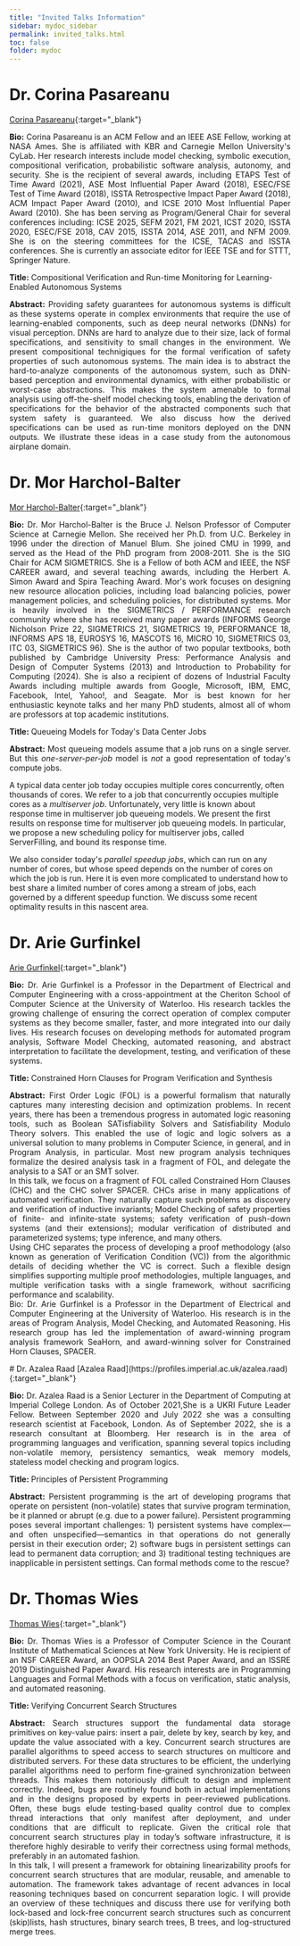 ```yaml
---
title: "Invited Talks Information"
sidebar: mydoc_sidebar
permalink: invited_talks.html
toc: false 
folder: mydoc
---
```


# Dr. Corina Pasareanu
[Corina Pasareanu](https://www.andrew.cmu.edu/user/pcorina/){:target="_blank"}

<p align="justify">
<b>Bio:</b> Corina Pasareanu is an ACM Fellow and an IEEE ASE Fellow, working at NASA Ames. She is affiliated with KBR and Carnegie Mellon University's CyLab. Her research interests include model checking, symbolic execution, compositional verification, probabilistic software analysis, autonomy, and security. She is the recipient of several awards, including ETAPS Test of Time Award (2021), ASE Most Influential Paper Award (2018), ESEC/FSE Test of Time Award (2018), ISSTA Retrospective Impact Paper Award (2018), ACM Impact Paper Award (2010), and ICSE 2010 Most Influential Paper Award (2010). She has been serving as Program/General Chair for several conferences including: ICSE 2025, SEFM 2021, FM 2021, ICST 2020, ISSTA 2020, ESEC/FSE 2018, CAV 2015, ISSTA 2014, ASE 2011, and NFM 2009. She is on the steering committees for the ICSE, TACAS and ISSTA conferences. She is currently an associate editor for IEEE TSE and for STTT, Springer Nature.</p>

**Title:** Compositional Verification and Run-time Monitoring for Learning-Enabled Autonomous Systems

<p align="justify">
<b>Abstract:</b> Providing safety guarantees for autonomous systems is difficult as these systems operate in complex environments that require the use of learning-enabled components, such as deep neural networks (DNNs) for visual perception. DNNs are hard to analyze due to their size, lack of formal specifications, and sensitivity to small changes in the environment. We present compositional technigiques for the formal verification of safety properties of such autonomous systems. The main idea is to abstract the hard-to-analyze components of the autonomous system, such as DNN-based perception and environmental dynamics, with either probabilistic or worst-case abstractions. This makes the system amenable to formal analysis using off-the-shelf model checking tools, enabling the derivation of specifications for the behavior of the abstracted components such that system safety is guaranteed. We also discuss how the derived specifications can be used as run-time monitors deployed on the DNN outputs. We illustrate these ideas in a case study from the autonomous airplane domain.</p>

# Dr. Mor Harchol-Balter
[Mor Harchol-Balter](https://www.cs.cmu.edu/~harchol/){:target="_blank"}

<p align="justify">
<b>Bio:</b> Dr. Mor Harchol-Balter is the Bruce J. Nelson Professor of Computer Science at Carnegie Mellon. She received her Ph.D. from U.C. Berkeley in 1996 under the direction of Manuel Blum. She joined CMU in 1999, and served as the Head of the PhD program from 2008-2011. She is the SIG Chair for ACM SIGMETRICS. She is a Fellow of both ACM and IEEE, the NSF CAREER award, and several teaching awards, including the Herbert A. Simon Award and Spira Teaching Award. Mor's work focuses on designing new resource allocation policies, including load balancing policies, power management policies, and scheduling policies, for distributed systems. Mor is heavily involved in the SIGMETRICS / PERFORMANCE research community where she has received many paper awards (INFORMS George Nicholson Prize 22, SIGMETRICS 21, SIGMETRICS 19, PERFORMANCE 18, INFORMS APS 18, EUROSYS 16, MASCOTS 16, MICRO 10, SIGMETRICS 03, ITC 03, SIGMETRICS 96). She is the author of two popular textbooks, both published by Cambridge University Press: Performance Analysis and Design of Computer Systems (2013) and Introduction to Probability for Computing (2024). She is also a recipient of dozens of Industrial Faculty Awards including multiple awards from Google, Microsoft, IBM, EMC, Facebook, Intel, Yahoo!, and Seagate. Mor is best known for her enthusiastic keynote talks and her many PhD students, almost all of whom are professors at top academic institutions.</p>

**Title:** Queueing Models for Today's Data Center Jobs

<p align="justify">
<b>Abstract:</b> Most queueing models assume that a job runs on a single server. But this <I>one-server-per-job</I> model is <I>not</I> a good representation of today's compute jobs.<br>

A typical data center job today occupies multiple cores concurrently, often thousands of cores.  We refer to a job that concurrently occupies multiple cores as a <I>multiserver job</I>.  Unfortunately, very little is known about response time in multiserver job queueing models. We present the first results on response time for multiserver job queueing models. In particular, we propose a new scheduling policy for multiserver jobs, called ServerFilling, and bound its response time.<br>

We also consider today's <I>parallel speedup jobs</I>, which can run on any number of cores, but whose speed depends on the number of cores on which the job is run.  Here it is even more complicated to understand how to best share a limited number of cores among a stream of jobs, each governed by a different speedup function.  We discuss some recent optimality results in this nascent area. </p>

# Dr. Arie Gurfinkel
[Arie Gurfinkel](https://arieg.bitbucket.io/){:target="_blank"}  

<p align="justify">
<b>Bio:</b> Dr. Arie Gurfinkel is a Professor in the Department of Electrical and Computer Engineering with a cross-appointment at the Cheriton School of Computer Science at the University of Waterloo. His research tackles the growing challenge of ensuring the correct operation of complex computer systems as they become smaller, faster, and more integrated into our daily lives. His research focuses on developing methods for automated program analysis, Software Model Checking, automated reasoning, and abstract interpretation to facilitate the development, testing, and verification of these systems. </p>

**Title:** Constrained Horn Clauses for Program Verification and Synthesis

<p align="justify">
<b>Abstract:</b>
First Order Logic (FOL) is a powerful formalism that naturally captures many interesting decision and optimization problems. In recent years,
there has been a tremendous progress in automated logic reasoning tools, such as Boolean SATisfiability Solvers and Satisfiability Modulo Theory solvers. This enabled the use of logic and logic solvers as a universal solution to many problems in Computer Science, in general, and in Program Analysis, in particular. Most new program analysis techniques formalize the desired analysis task in a fragment of FOL, and delegate the analysis to a SAT or an SMT solver.<br>
In this talk, we focus on a fragment of FOL called Constrained Horn Clauses (CHC) and the CHC solver SPACER. CHCs arise in many applications of automated verification. They naturally capture such problems as discovery and verification of inductive invariants; Model Checking of safety properties of finite- and infinite-state systems; safety verification of push-down systems (and their extensions); modular verification of distributed and parameterized systems; type inference, and many others.<br>
Using CHC separates the process of developing a proof methodology (also known as generation of Verification Condition (VC)) from the algorithmic details of deciding whether the VC is correct. Such a flexible design simplifies supporting multiple proof methodologies, multiple languages, and multiple verification tasks with a single framework, without sacrificing performance and scalability.<br>
Bio: Dr. Arie Gurfinkel is a Professor in the Department of Electrical and Computer Engineering at the University of Waterloo. His research is in the areas of Program Analysis, Model Checking, and Automated Reasoning. His research group has led the implementation of award-winning program analysis framework SeaHorn, and award-winning solver for Constrained Horn Clauses, SPACER.

</p>
# Dr. Azalea Raad
[Azalea Raad](https://profiles.imperial.ac.uk/azalea.raad){:target="_blank"}

<p align="justify">
<b>Bio:</b> Dr. Azalea Raad is a Senior Lecturer in the Department of Computing at Imperial College London. As of October 2021,She is a UKRI Future Leader Fellow. Between September 2020 and July 2022 she was a consulting research scientist at Facebook, London. As of September 2022, she is a research consultant at Bloomberg. Her research is in the area of programming languages and verification, spanning several topics including non-volatile memory, persistency semantics, weak memory models, stateless model checking and program logics.</p>

**Title:** Principles of Persistent Programming

<p align="justify">
<b>Abstract:</b> Persistent programming is the art of developing programs that operate on persistent (non-volatile) states that survive program termination, be it planned or abrupt (e.g. due to a power failure). Persistent programming poses several important challenges: 1) persistent systems have complex—and often unspecified—semantics in that operations do not generally persist in their execution order; 2) software bugs in persistent settings can lead to permanent data corruption; and 3) traditional testing techniques are inapplicable in persistent settings. Can formal methods come to the rescue? </p>

# Dr. Thomas Wies
[Thomas Wies](https://cs.nyu.edu/~wies/){:target="_blank"}

<p align="justify">
<b>Bio:</b> Dr. Thomas Wies is a Professor of Computer Science in the Courant Institute of Mathematical Sciences at New York University. He is recipient of an NSF CAREER Award, an OOPSLA 2014 Best Paper Award, and an ISSRE 2019 Distinguished Paper Award. His research interests are in Programming Languages and Formal Methods with a focus on verification, static analysis, and automated reasoning.</p>

**Title:** Verifying Concurrent Search Structures

<p align="justify">
<b>Abstract:</b> Search structures support the fundamental data storage primitives on key-value pairs: insert a pair, delete by key, search by key, and update the value associated with a key. Concurrent search structures are parallel algorithms to speed access to search structures on multicore and distributed servers. For these data structures to be efficient, the underlying parallel algorithms need to perform fine-grained synchronization between threads. This makes them notoriously difficult to design and implement correctly. Indeed, bugs are routinely found both in actual implementations and in the designs proposed by experts in peer-reviewed publications. Often, these bugs elude testing-based quality control due to complex thread interactions that only manifest after deployment, and under conditions that are difficult to replicate. Given the critical role that concurrent search structures play in today’s software infrastructure, it is therefore highly desirable to verify their correctness using formal methods, preferably in an automated fashion.
<br>
In this talk, I will present a framework for obtaining linearizability proofs for concurrent search structures that are modular, reusable, and amenable to automation. The framework takes advantage of recent advances in local reasoning techniques based on concurrent separation logic. I will provide an overview of these techniques and discuss there use for verifying both lock-based and lock-free concurrent search structures such as concurrent (skip)lists, hash structures, binary search trees, B trees, and log-structured merge trees.
</p>